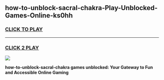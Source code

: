 
## how-to-unblock-sacral-chakra-Play-Unblocked-Games-Online-ks0hh
<h3>
<a href="https://premium76.site?title=how-to-unblock-sacral-chakra&ref=25A">CLICK TO PLAY</a></h3>
<hr>

<h3>
<a href="https://premium76.site?title=how-to-unblock-sacral-chakra&ref=25A">CLICK 2 PLAY</a>
  
</h3>

<a href="https://premium76.site?title=how-to-unblock-sacral-chakra&ref=25A"><img src="https://clearcache.store/games.png"></a>


**how-to-unblock-sacral-chakra games unblocked: Your Gateway to Fun and Accessible Online Gaming**

